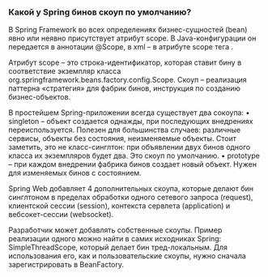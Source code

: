 ### Какой у Spring бинов скоуп по умолчанию?

В Spring Framework во всех определениях бизнес-сущностей (bean) явно или неявно
присутствует атрибут scope. В Java-конфигурации он передается в аннотации @Scope,
в xml – в атрибуте scope тега <bean>.

Атрибут scope – это строка-идентификатор, которая ставит бину в соответствие
экземпляр класса org.springframework.beans.factory.config.Scope.
Скоуп – реализация паттерна «стратегия» для фабрик бинов, инструкция по созданию бизнес-объектов.

В простейшем Spring-приложении всегда существует два сокоупа:
• singleton – объект создается однажды, при последующих внедрениях переиспользуется.
Полезен для большинства случаев: различные сервисы, объекты без состояния, неизменяемые объекты.
Стоит заметить, это не класс-синглтон: при объявлении двух бинов одного класса их экземпляров будет два.
Это скоуп по умолчанию.
• prototype – при каждом внедрении фабрика бинов создает новый объект.
Нужен для изменяемых бинов с состоянием.

Spring Web добавляет 4 дополнительных скоупа, которые делают бин синглтоном в пределах
обработки одного сетевого запроса (request), клиентской сессии (session),
контекста сервлета (application) и вебсокет-сессии (websocket).

Разработчик может добавлять собственные скоупы. Пример реализации одного можно найти
в самих исходниках Spring: SimpleThreadScope, который делает бин тред-локальным.
Для использования его, как и пользовательские скоупы, нужно сначала зарегистрировать в BeanFactory.